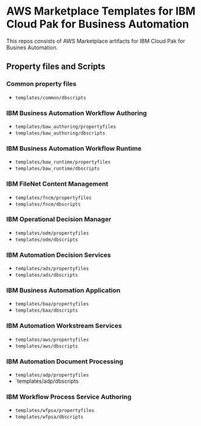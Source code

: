 # AWS Marketplace Templates for IBM Cloud Pak for Business Automation

This repos consists of AWS Marketplace artifacts for IBM Cloud Pak for Busines Automation.

## Property files and Scripts

### Common property files
- `templates/common/dbscripts`

### IBM Business Automation Workflow Authoring
- `templates/baw_authoring/propertyfiles`
- `templates/baw_authoring/dbscripts`

### IBM Business Automation Workflow Runtime
- `templates/baw_runtime/propertyfiles`
- `templates/baw_runtime/dbscripts`

### IBM FileNet Content Management
- `templates/fncm/propertyfiles`
- `templates/fncm/dbscripts`

### IBM Operational Decision Manager
- `templates/odm/propertyfiles`
- `templates/odm/dbscripts`

### IBM Automation Decision Services
- `templates/ads/propertyfiles`
- `templates/ads/dbscripts`

### IBM Business Automation Application
- `templates/baa/propertyfiles`
- `templates/baa/dbscripts`

### IBM Automation Workstream Services
- `templates/aws/propertyfiles`
- `templates/aws/dbscripts`

### IBM Automation Document Processing
- `templates/adp/propertyfiles`
- `templates/adp/dbscripts

### IBM Workflow Process Service Authoring
- `templates/wfpsa/propertyfiles`
- `templates/wfpsa/dbscripts`
